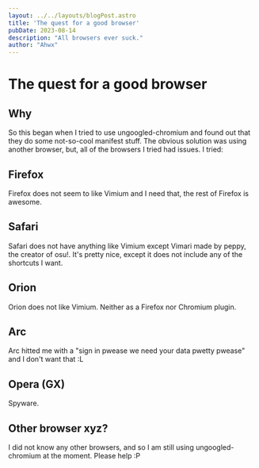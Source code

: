 ```yaml
---
layout: ../../layouts/blogPost.astro
title: 'The quest for a good browser'
pubDate: 2023-08-14
description: "All browsers ever suck."
author: "Ahwx"
---
```


# The quest for a good browser

## Why

So this began when I tried to use ungoogled-chromium and found out that they do some not-so-cool manifest stuff. The obvious solution was using another browser, but, all of the browsers I tried had issues. I tried:

## Firefox

Firefox does not seem to like Vimium and I need that, the rest of Firefox is awesome.

## Safari

Safari does not have anything like Vimium except Vimari made by peppy, the creator of osu!. It's pretty nice, except it does not include any of the shortcuts I want.

## Orion

Orion does not like Vimium. Neither as a Firefox nor Chromium plugin.

## Arc

Arc hitted me with a "sign in pwease we need your data pwetty pwease" and I don't want that :L

## Opera (GX)

Spyware.

## Other browser xyz?

I did not know any other browsers, and so I am still using ungoogled-chromium at the moment. Please help :P
